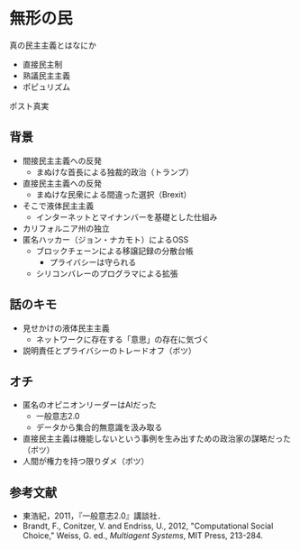 # 無形の民

真の民主主義とはなにか

- 直接民主制
- 熟議民主主義
- ポピュリズム

ポスト真実

## 背景

- 間接民主主義への反発
  - まぬけな首長による独裁的政治（トランプ）
- 直接民主主義への反発
  - まぬけな民衆による間違った選択（Brexit）
- そこで液体民主主義
  - インターネットとマイナンバーを基礎とした仕組み
- カリフォルニア州の独立
- 匿名ハッカー（ジョン・ナカモト）によるOSS
  - ブロックチェーンによる移譲記録の分散台帳
    - プライバシーは守られる
  - シリコンバレーのプログラマによる拡張

## 話のキモ

- 見せかけの液体民主主義
  - ネットワークに存在する「意思」の存在に気づく
- 説明責任とプライバシーのトレードオフ（ボツ）

## オチ

- 匿名のオピニオンリーダーはAIだった
  - 一般意志2.0
  - データから集合的無意識を汲み取る
- 直接民主主義は機能しないという事例を生み出すための政治家の謀略だった（ボツ）
- 人間が権力を持つ限りダメ（ボツ）

## 参考文献

- 東浩紀，2011，『一般意志2.0』講談社．
- Brandt, F., Conitzer, V. and Endriss, U., 2012, "Computational Social Choice," Weiss, G. ed., *Multiagent Systems*, MIT Press, 213-284.

